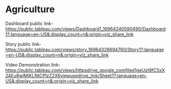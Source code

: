 # Agriculture

Dashboard public link-https://public.tableau.com/views/Dashboard1_16964240590490/Dashboard1?:language=en-US&:display_count=n&:origin=viz_share_link

Story public link-https://public.tableau.com/views/story_16964326694760/Story1?:language=en-US&:display_count=n&:origin=viz_share_link

Video Demonstration link-https://public.tableau.com/views/httpsdrive_google_comfiled1geUzt9fC5xX24Eu8wlMiKLNtCPlzZ2X6viewuspdrive_link/Sheet1?:language=en-US&:display_count=n&:origin=viz_share_link
